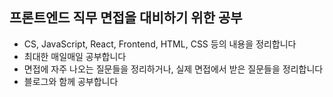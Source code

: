 ## 프론트엔드 직무 면접을 대비하기 위한 공부

- CS, JavaScript, React, Frontend, HTML, CSS 등의 내용을 정리합니다
- 최대한 매일매일 공부합니다
- 면접에 자주 나오는 질문들을 정리하거나, 실제 면접에서 받은 질문들을 정리합니다
- 블로그와 함께 공부합니다
